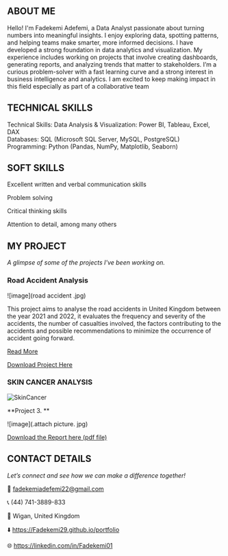 ## ABOUT ME

Hello! I'm Fadekemi Adefemi, a Data Analyst passionate about turning numbers into meaningful insights. I enjoy exploring data, spotting patterns, and helping teams make smarter, more informed decisions. I have developed a strong foundation in data analytics and visualization. My experience includes working on projects that involve creating dashboards, generating reports, and analyzing trends that matter to stakeholders. I’m a curious problem-solver with a fast learning curve and a strong interest in business intelligence and analytics. I am excited to keep making impact in this field especially as part of a collaborative team

## TECHNICAL SKILLS
Technical Skills:
Data Analysis & Visualization: Power BI, Tableau, Excel, DAX  
Databases: SQL (Microsoft SQL Server, MySQL, PostgreSQL)  
Programming: Python (Pandas, NumPy, Matplotlib, Seaborn)  

## SOFT SKILLS
Excellent written and verbal communication skills


Problem solving


Critical thinking skills


Attention to detail, among many others


## MY PROJECT 

*A glimpse of some of the projects I've been working on.*

### Road Accident Analysis

![image](road accident .jpg)

This project aims to analyse the road accidents in United Kingdom between the year 2021 and 2022, it evaluates the frequency and severity of the accidents, the number of casualties involved, the factors contributing to the accidents and possible recommendations to minimize the occurrence of accident going forward.

[Read More](https://github.com/Fadekemi29/Road-Accident-Dashboard)

<a href="https://drive.google.com/drive/folders/13b7R1UFki6zKIr5rlA9zAoxrHBet5Cnr?usp=sharing
">Download Project Here</a>


### SKIN CANCER ANALYSIS

![SkinCancer](https://github.com/user-attachments/assets/de47128f-5c58-49ac-9e44-44d2ba084069)


**Project 3. **

![image](.attach picture. jpg)


<a href="upload .pdf">Download the Report here (pdf file)</a>


## CONTACT DETAILS

*Let’s connect and see how we can make a difference together!*

📧 fadekemiadefemi22@gmail.com  


📞 (44) 741-3889-833


📍 Wigan, United Kingdom


⬇️ https://Fadekemi29.github.io/portfolio


🌐 https://linkedin.com/in/Fadekemi01
